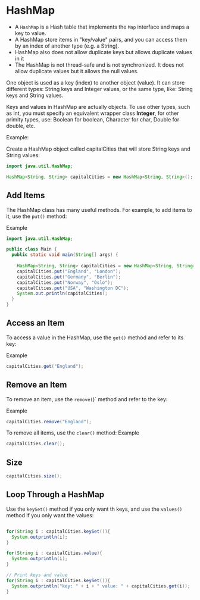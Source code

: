 # HashMap

- A `HashMap` is a Hash table that implements the `Map` interface and maps a key to value. 
- A HashMap store items in "key/value" pairs, and you can access them by an index of another type (e.g. a String).
- HashMap also does not allow duplicate keys but allows duplicate values in it
- The HashMap is not thread-safe and is not synchronized. It does not allow duplicate values but it allows the null values.

One object is used as a key (index) to another object (value). It can store different types: String keys and Integer values, or the same type, like: String keys and String values.

Keys and values in HashMap are actually objects. To use other types, such as int, you must specify an equivalent wrapper class **Integer**, for other primity types, use: Boolean for boolean, Character for char, Double for double, etc.

Example:

Create a HashMap object called capitalCities that will store String keys and String values:

```java
import java.util.HashMap;

HashMap<String, String> capitalCities = new HashMap<String, String>();
```

## Add Items
The HashMap class has many useful methods. For example, to add items to it, use the `put()` method:

Example

```java
import java.util.HashMap;

public class Main {
  public static void main(String[] args) {
    
    HashMap<String, String> capitalCities = new HashMap<String, String>();
    capitalCities.put("England", "London");
    capitalCities.put("Germany", "Berlin");
    capitalCities.put("Norway", "Oslo");
    capitalCities.put("USA", "Washington DC");
    System.out.println(capitalCities);
  }
}
```

## Access an Item
To access a value in the HashMap, use the `get()` method and refer to its key:

Example

```java
capitalCities.get("England");
```

## Remove an Item
To remove an item, use the `remove(`)` method and refer to the key:

Example
```java
capitalCities.remove("England");
```

To remove all items, use the `clear()` method:
Example

```java
capitalCities.clear();
```

## Size
```java
capitalCities.size();
```

## Loop Through a HashMap

Use the `keySet()` method if you only want th keys, and use the `values()` method if you only want the values:

```java

for(String i : capitalCities.keySet()){
  System.outprintln(i);
}

for(String i : capitalCities.value){
  System.outprintln(i);
}

// Print keys and value
for(String i : capitalCities.keySet()){
  System.outprintln("key: " + i + " value: " + capitalCities.get(i));
}
```